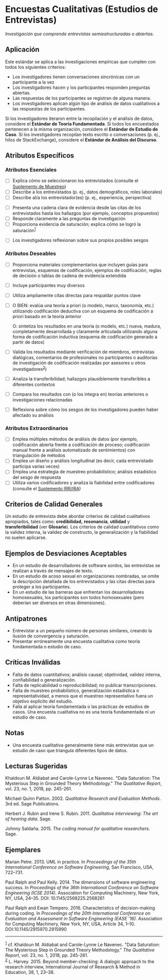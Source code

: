 # Encuestas Cualitativas (Estudios de Entrevistas) 
<standard name="Qualitative Surveys (Interview Studies)">

_Investigación que comprende entrevistas semiestructuradas o abiertas._

## Aplicación 

Este estándar se aplica a las investigaciones empíricas que cumplen con todos los siguientes criterios:

-   Los investigadores tienen conversaciones sincrónicas con un participante a la vez
-   Los investigadores hacen y los participantes responden preguntas abiertas.
-   Las respuestas de los participantes se registran de alguna manera.
-   Los investigadores aplican algún tipo de análisis de datos cualitativos a las respuestas de los participantes.

Si los investigadores iteraron entre la recopilación y el análisis de datos, considere el **Estándar de Teoría Fundamentada**. Si todos los encuestados pertenecen a la misma organización, considere el **Estándar de Estudio de Caso**. Si los investigadores recopilan texto escrito o conversaciones (p. ej., hilos de StackExchange), considere el **Estándar de Análisis del Discurso**.

## Atributos Específicos

### Atributos Esenciales	
<checklist name="Essential">

<method>    
    
- [ ]	Explica cómo se seleccionaron los entrevistados (consulte el [Suplemento de Muestreo](https://github.com/acmsigsoft/EmpiricalStandards/blob/master/Supplements/Sampling.md))
- [ ]	Describe a los entrevistados (p. ej., datos demográficos, roles laborales)
- [ ]   Describe al/a los entrevistador(es) (p. ej., experiencia, perspectiva) 
    
<results>    
    
- [ ]   Presenta una cadena clara de evidencia desde las citas de los entrevistados hasta los hallazgos (por ejemplo, conceptos propuestos)
- [ ]   Responde claramente a las preguntas de investigación
- [ ]   Proporciona evidencia de saturación; explica cómo se logró la saturación<sup>[1](#myfootnote1)</sup>
    
<discussion>
    
 - [ ]   Los investigadores reflexionan sobre sus propios posibles sesgos 
    
</checklist>
     
### Atributos Deseables	
<checklist name="Desirable">

- [ ]   Proporciona materiales complementarios que incluyen guías para entrevistas, esquemas de codificación, ejemplos de codificación, reglas de decisión o tablas de cadena de evidencia extendida
- [ ]   Incluye participantes muy diversos
- [ ]   Utiliza ampliamente citas directas para respaldar puntos clave
- [ ]   O BIEN: evalúa una teoría a priori (o modelo, marco, taxonomía, etc.) utilizando codificación deductiva con un esquema de codificación a priori basado en la teoría anterior

     O: sintetiza los resultados en una teoría (o modelo, etc.) nueva, madura, completamente desarrollada y claramente articulada utilizando alguna forma de codificación inductiva (esquema de codificación generado a partir de datos)
- [ ]   Valida los resultados mediante verificación de miembros, entrevistas dialógicas, comentarios de profesionales no participantes o auditorías de investigación de codificación realizadas por asesores u otros investigadores<sup>[2](#myfootnote2)</sup>)
- [ ]   Analiza la transferibilidad; hallazgos plausiblemente transferibles a diferentes contextos
- [ ]   Compara los resultados con (o los integra en) teorías anteriores o investigaciones relacionadas
- [ ]   Reflexiona sobre cómo los sesgos de los investigadores pueden haber afectado su análisis
</checklist>
     
### Atributos Extraordinarios	
<checklist name="Extraordinary">

- [ ]	Emplea múltiples métodos de análisis de datos (por ejemplo, codificación abierta frente a codificación de proceso; codificación manual frente a análisis automatizado de sentimientos) con triangulación de métodos
- [ ]	Emplea un diseño y análisis longitudinal (es decir, cada entrevistado participa varias veces)
- [ ]	Emplea una estrategia de muestreo probabilístico; análisis estadístico del sesgo de respuesta
- [ ]	Utiliza varios codificadores y analiza la fiabilidad entre codificadores (consulte el [Suplemento IRR/IRA](https://github.com/acmsigsoft/EmpiricalStandards/blob/master/Supplements/InterRaterReliabilityAndAgreement.md))
</checklist>

## Criterios de Calidad Generales

Un estudio de entrevista debe abordar criterios de calidad cualitativos apropiados, tales como: **credibilidad,** **resonancia**, **utilidad** y **transferibilidad** (ver **Glosario**). Los criterios de calidad cuantitativos como la validez interna, la validez de constructo, la generalización y la fiabilidad no suelen aplicarse.

## Ejemplos de Desviaciones Aceptables

-   En un estudio de desarrolladores de software sordos, las entrevistas se realizan a través de mensajes de texto.
-   En un estudio de acoso sexual en organizaciones nombradas, se omite la descripción detallada de los entrevistados y las citas directas para proteger a los participantes.
-   En un estudio de las barreras que enfrentan los desarrolladores homosexuales, los participantes son todos homosexuales (pero deberían ser diversos en otras dimensiones).

## Antipatrones

-   Entrevistar a un pequeño número de personas similares, creando la ilusión de convergencia y saturación.
-   Presentar erróneamente una encuesta cualitativa como teoría fundamentada o estudio de caso.

## Críticas Inválidas

-   Falta de datos cuantitativos; análisis causal; objetividad, validez interna, confiabilidad o generalización.
-   Falta de replicabilidad o reproducibilidad; no publicar transcripciones.
-   Falta de muestreo probabilístico, generalización estadística o representatividad, a menos que el muestreo representativo fuera un objetivo explícito del estudio.
-   Falla al aplicar teoría fundamentada o las prácticas de estudios de casos. Una encuesta cualitativa no es una teoría fundamentada ni un estudio de caso.

## Notas 

-   Una encuesta cualitativa generalmente tiene más entrevistas que un estudio de caso que triangula diferentes tipos de datos.

## Lecturas Sugeridas

Khaldoun M. Aldiabat and Carole-Lynne Le Navenec. "Data Saturation: The Mysterious Step in Grounded Theory Methodology." _The Qualitative Report_, vol. 23, no. 1, 2018, pp. 245-261.
    
Michael Quinn Patton. 2002. *Qualitative Research and Evaluation Methods*. 3rd ed. Sage Publications.

Herbert J. Rubin and Irene S. Rubin. 2011. *Qualitative interviewing: The art of hearing data*. Sage.

Johnny Saldaña. 2015. *The coding manual for qualitative researchers*. Sage.

## Ejemplares 

Marian Petre. 2013. UML in practice. In *Proceedings of the 35th International Conference on Software Engineering,* San Francisco, USA, 722–731.

Paul Ralph and Paul Kelly. 2014. The dimensions of software engineering success. In *Proceedings of the 36th International Conference on Software Engineering (ICSE 2014)*. Association for Computing Machinery, New York, NY, USA, 24–35. DOI: 10.1145/2568225.2568261

Paul Ralph and Ewan Tempero. 2016. Characteristics of decision-making during coding. In *Proceedings of the 20th International Conference on Evaluation and Assessment in Software Engineering (EASE '16).* Association for Computing Machinery, New York, NY, USA, Article 34, 1–10. DOI:10.1145/2915970.2915990

---
<footnote><sup>[1](#myfootnote1)</sup> cf. Khaldoun M. Aldiabat and Carole-Lynne Le Navenec. "Data Saturation: The Mysterious Step in Grounded Theory Methodology." _The Qualitative Report_, vol. 23, no. 1, 2018, pp. 245-261.</footnote><br> 
<footnote><sup>[2](#myfootnote2)</sup> L. Harvey. 2015. Beyond member-checking: A dialogic approach to the research interview, International Journal of Research & Method in Education, 38, 1, 23–38.</footnote><br>
</standard>

